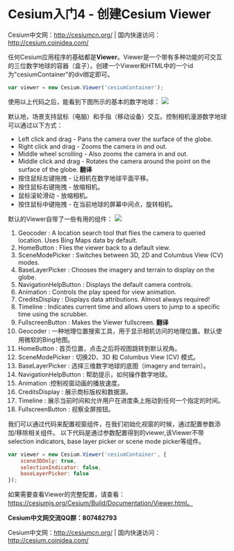 # Cesium入门4 - 创建Cesium Viewer
Cesium中文网：http://cesiumcn.org/ | 国内快速访问：http://cesium.coinidea.com/

任何Cesium应用程序的基础都是**Viewer**。Viewer是一个带有多种功能的可交互的三位数字地球的容器（盒子）。创建一个Viewer和HTML中的一个id为"cesiumContainer"的div绑定即可。
```javascript
var viewer = new Cesium.Viewer('cesiumContainer');
```

使用以上代码之后，能看到下图所示的基本的数字地球：
![](https://i.loli.net/2018/08/13/5b70f7c2119d5.jpg)

默认地，场景支持鼠标（电脑）和手指（移动设备）交互。控制相机漫游数字地球可以通过以下方式：
- Left click and drag - Pans the camera over the surface of the globe.
- Right click and drag - Zooms the camera in and out.
- Middle wheel scrolling - Also zooms the camera in and out.
- Middle click and drag - Rotates the camera around the point on the surface of the globe.
**翻译**
- 按住鼠标左键拖拽 - 让相机在数字地球平面平移。
- 按住鼠标右键拖拽 - 放缩相机。
- 鼠标滚轮滑动 - 放缩相机。
- 按住鼠标中键拖拽 - 在当前地球的屏幕中间点，旋转相机。

默认的Viewer自带了一些有用的组件：
![](https://i.loli.net/2018/08/13/5b70f7cbf3693.jpg)

1. Geocoder : A location search tool that flies the camera to queried location. Uses Bing Maps data by default.
2. HomeButton : Flies the viewer back to a default view.
3. SceneModePicker : Switches between 3D, 2D and Columbus View (CV) modes.
4. BaseLayerPicker : Chooses the imagery and terrain to display on the globe.
5. NavigationHelpButton : Displays the default camera controls.
6. Animation : Controls the play speed for view animation.
7. CreditsDisplay : Displays data attributions. Almost always required!
8. Timeline : Indicates current time and allows users to jump to a specific time using the scrubber.
9. FullscreenButton : Makes the Viewer fullscreen.
**翻译**
1. Geocoder : 一种地理位置搜索工具，用于显示相机访问的地理位置。默认使用微软的Bing地图。
2. HomeButton : 首页位置，点击之后将视图跳转到默认视角。
3. SceneModePicker : 切换2D、3D 和 Columbus View (CV) 模式。
4. BaseLayerPicker : 选择三维数字地球的底图（imagery and terrain）。
5. NavigationHelpButton : 帮助提示，如何操作数字地球。
6. Animation :控制视窗动画的播放速度。
7. CreditsDisplay : 展示商标版权和数据源。
8. Timeline : 展示当前时间和允许用户在进度条上拖动到任何一个指定的时间。
9. FullscreenButton : 视察全屏按钮。

我们可以通过代码来配置视窗组件，在我们初始化视窗的时候，通过配置参数添加/移除相关组件。
以下代码是通过参数配置得到的viewer,该Viewer不带selection indicators, base layer picker or scene mode picker等组件。
```javascript
var viewer = new Cesium.Viewer('cesiumContainer', {
    scene3DOnly: true,
    selectionIndicator: false,
    baseLayerPicker: false
});
```
如果需要查看Viewer的完整配置，请查看：https://cesiumjs.org/Cesium/Build/Documentation/Viewer.html。

**Cesium中文网交流QQ群：807482793**

Cesium中文网：http://cesiumcn.org/ | 国内快速访问：http://cesium.coinidea.com/